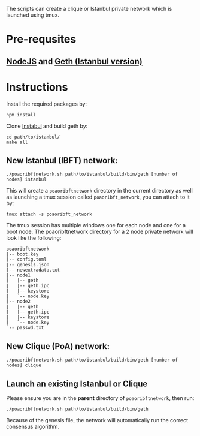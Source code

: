The scripts can create a clique or Istanbul private network which is launched using tmux.

# Pre-requsites
## [NodeJS](https://nodejs.org/en/download/) and [Geth (Istanbul version)](https://github.com/getamis/go-ethereum)

# Instructions

Install the required packages by:
```
npm install
```
Clone [Instabul](https://github.com/getamis/go-ethereum) and build geth by:
```
cd path/to/istanbul/
make all
```

## New Istanbul (IBFT) network:
```
./poaoribftnetwork.sh path/to/istanbul/build/bin/geth [number of nodes] istanbul
```

This will create a `poaoribftnetwork` directory in the current directory as well as launching a tmux session called `poaoribft_network`, you can attach to it by:
```
tmux attach -s poaoribft_network
```

The tmux session has multiple windows one for each node and one for a boot node. The poaoribftnetwork directory for a 2 node private network will look like the following:

```
poaoribftnetwork
|-- boot.key
|-- config.toml
|-- genesis.json
|-- newextradata.txt
|-- node1
|   |-- geth
|   |-- geth.ipc
|   |-- keystore
|   `-- node.key
|-- node2
|   |-- geth
|   |-- geth.ipc
|   |-- keystore
|   `-- node.key
`-- passwd.txt

```

## New Clique (PoA) network:

```
./poaoribftnetwork.sh path/to/istanbul/build/bin/geth [number of nodes] clique
```

## Launch an existing Istanbul or Clique

Please ensure you are in the __parent__ directory of `poaoribftnetwork`, then run:
```
./poaoribftnetwork.sh path/to/istanbul/build/bin/geth
```

Because of the genesis file, the network will automatically run the correct consensus algorithm.
